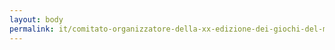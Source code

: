 ```yaml
---
layout: body
permalink: it/comitato-organizzatore-della-xx-edizione-dei-giochi-del-mediterraneo-taranto-2026/
---
```


